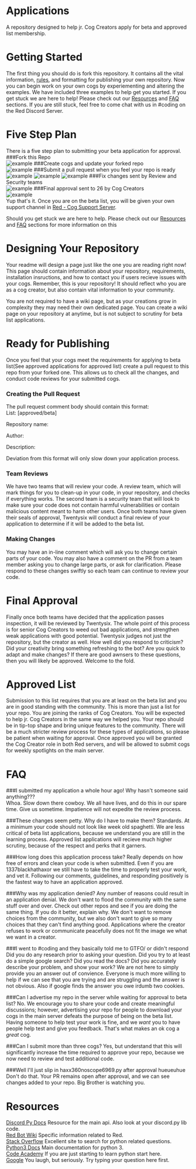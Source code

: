 # Applications
A repository designed to help jr. Cog Creators apply for beta and approved list membership. 

# Getting Started
The first thing you should do is fork this repository. It contains all the vital information, [rules](http://twentysix26.github.io/Red-Docs/red_cog_how_to_publish/), and formatting for publishing your own repository. Now you can begin work on your own cogs by experiementing and altering the examples. We have included three examples to help get you started. If you get stuck we are here to help! Please check out our [Resources](https://github.com/Cog-Creators/Applications/blob/master/README.md#resources) and [FAQ](https://github.com/Cog-Creators/Applications/blob/master/README.md#faq) sections. If you are still stuck, feel free to come chat with us in #coding on the Red Discord Server.

# Five Step Plan
There is a five step plan to submitting your beta application for approval.  
###Fork this Repo  
![example](https://i.gyazo.com/5be2c6b3522485e2d969873f4dd262a1.png)
###Create cogs and update your forked repo  
![example](https://i.gyazo.com/6294e724347fbffe2ebde1a5b11b57ab.png)
###Submit a pull request when you feel your repo is ready  
![example](https://i.gyazo.com/c3a5a1cf89c99fa5a93539659ac70233.png)
![example](https://i.gyazo.com/5cc7177824eba55046463f2b455b1e1f.png)
![example](https://i.gyazo.com/d1a0381df4aee274b2791e58031979b8.png)
###Fix changes sent by Review and Security teams  
![example](https://i.gyazo.com/3dbbc20e6b872bcfdc323e9c81e7fced.png)
###Final approval sent to 26 by Cog Creators  
![example](https://avatars0.githubusercontent.com/u/6267772?v=3&s=400)  
Yup that's it. Once you are on the beta list, you will be given your own support channel in [Red - Cog Support Server](https://discord.gg/waChvjH).



Should you get stuck we are here to help. Please check out our [Resources](https://github.com/Cog-Creators/Applications/blob/master/README.md#resources) and [FAQ](https://github.com/Cog-Creators/Applications/blob/master/README.md#faq) sections for more information on this

# Designing Your Repository
Your readme will design a page just like the one you are reading right now! This page should contain information about your repository, requirements, installation insructions, and how to contact you if users recieve issues with your cogs. Remember, this is your repository! It should reflect who you are as a cog creator, but also contain vital information to your community.

You are not required to have a wiki page, but as your creations grow in complexity they may need their own dedicated page. You can create a wiki page on your repository at anytime, but is not subject to scrutiny for beta list applications.  
# Ready for Publishing
Once you feel that your cogs meet the requirements for applying to beta list(See approved applications for approved list) create a pull request to this repo from your forked one. This allows us to check all the changes, and conduct code reviews for your submitted cogs.
### Creating the Pull Request
The pull request comment body should contain this format:  
List: [approved/beta]

Repository name:

Author:

Description:

Deviation from this format will only slow down your application process. 
### Team Reviews
We have two teams that will review your code. A review team, which will mark things for you to clean-up in your code, in your repository, and checks if everything works. The second team is a security team that will look to make sure your code does not contain harmful vulnerabilities or contain malicious content meant to harm other users. Once both teams have given their seals of approval, Twentysix will conduct a final review of your application to determine if it will be added to the beta list.
### Making Changes
You may have an in-line comment which will ask you to change certain parts of your code. You may also have a comment on the PR from a team member asking you to change large parts, or ask for clarification. Please respond to these changes swiftly so each team can continue to review your code.
# Final Approval
Finally once both teams have decided that the application passes inspection, it will be reviewed by Twentysix. The whole point of this process is for senior Cog Creators to weed out bad applications, and strengthen weak applications with good potential. Twentysix judges not just the repository, but the creator as well. How well did you respond to criticism? Did your creativity bring something refreshing to the bot? Are you quick to adapt and make changes? If there are good awnsers to these questions, then you will likely be approved. Welcome to the fold.
# Approved List
Submission to this list requires that you are at least on the beta list and you are in good standing with the community. This is more than just a list for your repo. You are joining the ranks of Cog Creators. You will be expected to help jr. Cog Creators in the same way we helped you. Your repo should be in tip-top shape and bring unique features to the community. There will be a much stricter review process for these types of applications, so please be patient when waiting for approval. Once approved you will be granted the Cog Creator role in both Red servers, and will be allowed to submit cogs for weekly spotlights on the main server.
# FAQ
###I submitted my application a whole hour ago! Why hasn't someone said anything???  
Whoa. Slow down there cowboy. We all have lives, and do this in our spare time. Give us sometime. Impatience will not expedite the review process.

###These changes seem petty. Why do I have to make them?
Standards. At a minimum your code should not look like week old spaghetti. We are less critical of beta list applications, because we understand you are still in the learning process. Approved list applications will recieve much higher scrutiny, because of the respect and perks that it garners. 

###How long does this application process take?
Really depends on how free of errors and clean your code is when submitted. Even if you are 1337blackhathaxor we still have to take the time to properly test your work, and vet it. Following our comments, guidelines, and responding positively is the fastest way to have an application approved.

###Why was my application denied?
Any number of reasons could result in an application denial. We don't want to flood the community with the same stuff over and over. Check out other repos and see if you are doing the same thing. If you do it better, explain why. We don't want to remove choices from the community, but we also don't want to give so many choices that they can't find anything good. Applications where the creator refuses to work or communicate peacefully does not fit the image we what we want in a creator.

###I went to #coding and they basically told me to GTFO/ or didn't respond
Did you do any research prior to asking your question. Did you try to at least do a simple google search? Did you read the docs? Did you accurately describe your problem, and show your work? We are not here to simply provide you an answer out of convience. Everyone is much more willing to help if we can see that you are trying and are struggling and the answer is not obvious. Also if google finds the answer you owe irdumb two cookies.

###Can I advertise my repo in the server while waiting for approval to beta list?
No. We encourage you to share your code and create meaningful discussions; however, advertising your repo for people to download your cogs in the main server defeats the purpose of being on the beta list. Having someone to help test your work is fine, and we *want* you to have people help test and give you feedback. That's what makes an ok cog a *great* cog.

###Can I submit more than three cogs?
Yes, but understand that this will significantly increase the time required to approve your repo, because we now need to review and test additional code.

###Well I'll just slip in haxx360noscope6969.py after approval hueueuhue
Don't do that. Your PR remains open after approval, and we can see changes added to your repo. Big Brother is watching you.

# Resources
[Discord Py Docs](http://rapptz.github.io/discord.py/api.html) Resource for the main api. Also look at your discord.py lib code.  
[Red Bot Wiki](https://twentysix26.github.io/Red-Docs/) Specific information related to Red.  
[Stack Overflow](http://stackoverflow.com/) Excellent site to search for python related questions.  
[Python3 Docs](https://docs.python.org/3/) Main documentation for python 3.  
[Code Academy](https://www.codecademy.com/learn/python) If you are just starting to learn python start here.  
[Google](https://www.google.com/) You laugh, but seriously. Try typing your question here first.
